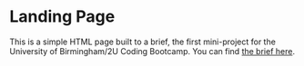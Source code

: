 # Landing Page
This is a simple HTML page built to a brief, the first mini-project for the University of Birmingham/2U Coding Bootcamp. You can find [the brief here](./docs/BRIEF.md).